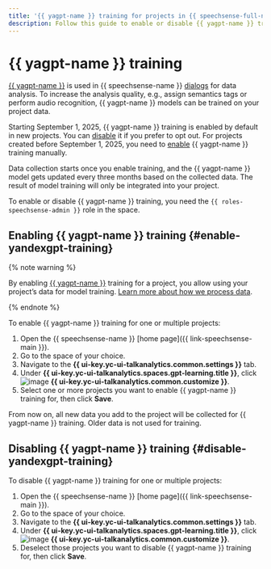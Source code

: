 ```yaml
---
title: '{{ yagpt-name }} training for projects in {{ speechsense-full-name }}'
description: Follow this guide to enable or disable {{ yagpt-name }} training for one or multiple projects in {{ speechsense-name }}.
---
```


# {{ yagpt-name }} training

[{{ yagpt-name }}](../../../ai-studio/concepts/generation/models.md) is used in {{ speechsense-name }} [dialogs](../../concepts/dialogs.md) for data analysis. To increase the analysis quality, e.g., assign semantics tags or perform audio recognition, {{ yagpt-name }} models can be trained on your project data.

Starting September 1, 2025, {{ yagpt-name }} training is enabled by default in new projects. You can [disable](#disable-yandexgpt-training) it if you prefer to opt out. For projects created before September 1, 2025, you need to [enable](#enable-yandexgpt-training) {{ yagpt-name }} training manually.

Data collection starts once you enable training, and the {{ yagpt-name }} model gets updated every three months based on the collected data. The result of model training will only be integrated into your project.

To enable or disable {{ yagpt-name }} training, you need the `{{ roles-speechsense-admin }}` role in the space.

## Enabling {{ yagpt-name }} training {#enable-yandexgpt-training}

{% note warning %}

By enabling [{{ yagpt-name }}](../../../ai-studio/concepts/generation/models.md) training for a project, you allow using your project’s data for model training. [Learn more about how we process data](https://yandex.com/legal/cloud_terms_speechsense/).

{% endnote %}

To enable {{ yagpt-name }} training for one or multiple projects:

1. Open the {{ speechsense-name }} [home page]({{ link-speechsense-main }}).
1. Go to the space of your choice.
1. Navigate to the **{{ ui-key.yc-ui-talkanalytics.common.settings }}** tab.
1. Under **{{ ui-key.yc-ui-talkanalytics.spaces.gpt-learning.title }}**, click ![image](../../../_assets/console-icons/pencil-to-line.svg) **{{ ui-key.yc-ui-talkanalytics.common.customize }}**.
1. Select one or more projects you want to enable {{ yagpt-name }} training for, then click **Save**.

From now on, all new data you add to the project will be collected for {{ yagpt-name }} training. Older data is not used for training.

## Disabling {{ yagpt-name }} training {#disable-yandexgpt-training}

To disable {{ yagpt-name }} training for one or multiple projects:

1. Open the {{ speechsense-name }} [home page]({{ link-speechsense-main }}).
1. Go to the space of your choice.
1. Navigate to the **{{ ui-key.yc-ui-talkanalytics.common.settings }}** tab.
1. Under **{{ ui-key.yc-ui-talkanalytics.spaces.gpt-learning.title }}**, click ![image](../../../_assets/console-icons/pencil-to-line.svg) **{{ ui-key.yc-ui-talkanalytics.common.customize }}**.
1. Deselect those projects you want to disable {{ yagpt-name }} training for, then click **Save**.

